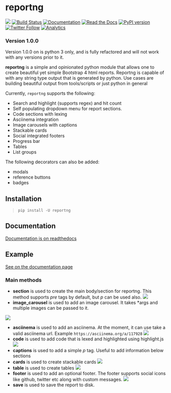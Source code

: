 # reportng
![](https://github.com/securisec/reportng/workflows/tests/badge.svg)
[![Build Status](https://travis-ci.org/securisec/reportng.svg?branch=master)](https://travis-ci.org/securisec/reportng)
[![Documentation](https://img.shields.io/badge/docs-latest-brightgreen.svg)](http://reportng.readthedocs.io/en/latest/)
[![Read the Docs](https://img.shields.io/readthedocs/reportng.svg)]()
[![PyPI version](https://img.shields.io/pypi/pyversions/reportng.svg)](https://pypi.python.org/pypi/reportng)
[![Twitter Follow](https://img.shields.io/twitter/follow/securisec.svg?style=social&label=Follow)](https://twitter.com/securisec)
[![Analytics](https://ga-beacon.appspot.com/UA-113966566-2/reportng/readme)](https://github.com/securisec/reportng)

### Version 1.0.0
Version 1.0.0 on is python 3 only, and is fully refactored and will not work with any versions prior to it. 

**reportng** is a simple and opinionated python module that allows one to create beautiful yet simple Bootstrap 4 html reports. 
Reportng is capable of with any string type output that is generated by python. Use cases are building beautiful 
output from tools/scripts or just python in general

Currently, `reportng` supports the following:

- Search and highlight (supports regex) and hit count
- Self populating dropdown menu for report sections.
- Code sections with lexing
- Asciinema integration
- Image carousels with captions
- Stackable cards
- Social integrated footers
- Progress bar
- Tables
- List groups

The following decorators can also be added:
- modals
- reference buttons
- badges

## Installation
> `pip install -U reportng`

## Documentation
[Documentation is on readthedocs](http://reportng.readthedocs.io/en/latest/)

## Example
[See on the documentation page](http://reportng.readthedocs.io/en/latest/#example)

### Main methods
- **section** is used to create the main body/section for reportng. This method supports _pre_ tags by default, but _p_ can be used also.
![](https://github.com/securisec/reportng/blob/master/sample%20report/report_section.png)
- **image_carousel** is used to add an image carousel. It takes *args and multiple images can be passed to it.

![](https://github.com/securisec/reportng/blob/master/sample%20report/report_image_carousal.gif)
- **asciinema** is used to add an asciinema. At the moment, it can use take a valid asciinema url. Example `https://asciinema.org/a/117928`
![](https://github.com/securisec/reportng/blob/master/sample%20report/report_asciinema.png)
- **code** is used to add code that is lexed and highlighted using highlight.js
![](https://github.com/securisec/reportng/blob/master/sample%20report/report_code.png)
- **captions** is used to add a simple _p_ tag. Useful to add information below sections
- **cards** is used to create stackable cards
![](https://github.com/securisec/reportng/blob/master/sample%20report/report_cards.png)
- **table** is used to create tables
![](https://github.com/securisec/reportng/blob/master/sample%20report/report_table.png)
- **footer** is used to add an optional footer. The footer supports social icons like github, twitter etc along with custom messages.
![](https://github.com/securisec/reportng/blob/master/sample%20report/report_footer.png)
- **save** is used to save the report to disk. 